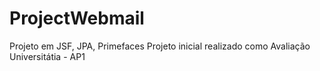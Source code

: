 # ProjectWebmail
Projeto em JSF, JPA, Primefaces
Projeto inicial realizado como Avaliação Universitátia - AP1
